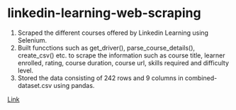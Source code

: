# linkedin-learning-web-scraping
1. Scraped the different courses offered by Linkedin Learning using Selenium.
2. Built funcctions such as get_driver(), parse_course_details(), create_csv() etc. to scrape the information such as course title, learner enrolled, rating, course duration, course url, skills required and difficulty level.
3. Stored the data consisting of 242 rows and 9 columns in combined-dataset.csv using pandas.

[Link](https://jovian.com/bhavyab1375/linkedin-learning-courses-web-scraping)
